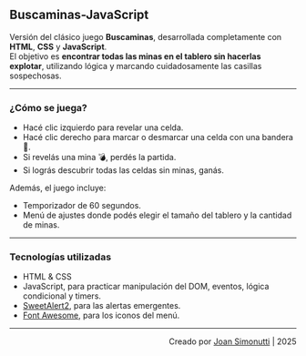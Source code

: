 ## Buscaminas-JavaScript

Versión del clásico juego **Buscaminas**, desarrollada completamente con **HTML**, **CSS** y **JavaScript**.<br/>
El objetivo es **encontrar todas las minas en el tablero sin hacerlas explotar**, utilizando lógica y marcando cuidadosamente las casillas sospechosas.

---

### ¿Cómo se juega?

- Hacé clic izquierdo para revelar una celda.
- Hacé clic derecho para marcar o desmarcar una celda con una bandera 🚩.
- Si revelás una mina 💣, perdés la partida.
- Si lográs descubrir todas las celdas sin minas, ganás.

Además, el juego incluye:

- Temporizador de 60 segundos.
- Menú de ajustes donde podés elegir el tamaño del tablero y la cantidad de minas.

---

### Tecnologías utilizadas

- HTML & CSS
- JavaScript, para practicar manipulación del DOM, eventos, lógica condicional y timers.
- [SweetAlert2](https://sweetalert2.github.io/), para las alertas emergentes.
- [Font Awesome](https://fontawesome.com/), para los iconos del menú.

---

<div align="end">

Creado por [Joan Simonutti](https://www.linkedin.com/in/joansimonutti/) | 2025

</div>
